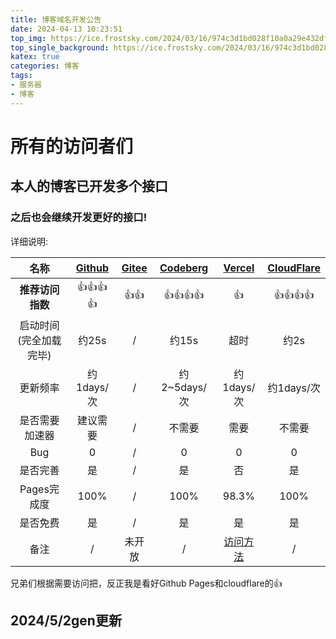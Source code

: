 ```yaml
---
title: 博客域名开发公告
date: 2024-04-13 10:23:51
top_img: https://ice.frostsky.com/2024/03/16/974c3d1bd028f10a0a29e432dfc42f8d.png
top_single_background: https://ice.frostsky.com/2024/03/16/974c3d1bd028f10a0a29e432dfc42f8d.png
katex: true
categories: 博客
tags:
- 服务器
- 博客
---
```


# 所有的访问者们

## 本人的博客已开发多个接口

### 之后也会继续开发更好的接口!

详细说明:

| 名称 | [Github](https://minecraft-sep.github.io/) | [Gitee](https://minecraftsep.gitee.io) | [Codeberg](https://minecraftsep.codeberg.page/) | [Vercel](https://minecraftsep-github-io.vercel.app/) | [CloudFlare](https://minecraftsep.pages.dev/) |
| :----------: | :----------: | :----------: | :----------: | :----------: | :----------: |
| **推荐访问指数** | 👍👍👍👍 | 👍👍 | 👍👍👍👍 | 👍 | 👍👍👍👍|
| 启动时间(完全加载完毕) | 约25s | / | 约15s | 超时 | 约2s |
| 更新频率 | 约1days/次 | / | 约2~5days/次 | 约1days/次 | 约1days/次 |
| 是否需要加速器 | 建议需要 | / | 不需要 | 需要 | 不需要 |
| Bug | 0 | / | 0 | 0 | 0 |
| 是否完善 | 是 | / | 是 | 否 | 是 |
| Pages完成度 | 100% | / | 100% | 98.3% | 100% |
| 是否免费 | 是 | / | 是 | 是 | 是 |
| 备注 | / | 未开放 | / | [访问方法](https://zhuanlan.zhihu.com/p/660865097) | / |

兄弟们根据需要访问把，反正我是看好Github Pages和cloudflare的👍

## 2024/5/2gen更新